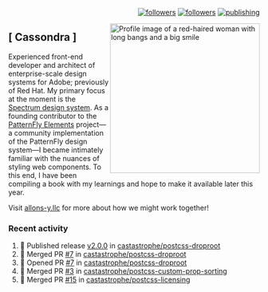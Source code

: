<p align="right"><a rel="me" href="https://front-end.social/@castastrophe">
    <img alt="followers" title="Follow me on Mastodon" src="https://img.shields.io/mastodon/follow/109297102751309835?domain=https%3A%2F%2Ffront-end.social&label=Follow&logo=mastodon&logoColor=white&style=for-the-badge&labelColor=008080&color=006969"/></a>
  <a href="https://codepen.io/castastrophe/">
    <img alt="followers" title="Follow me on CodePen" src="https://img.shields.io/badge/16-1?color=640464&labelColor=7c007c&style=for-the-badge&logo=codepen&label=Follow"/></a>
<a href="https://castastrophe.medium.com/">
    <img alt="publishing" title="View articles on Medium" src="https://img.shields.io/badge/107-1?color=666&labelColor=444&label=subscribe&logo=medium&logoColor=white&style=for-the-badge"/></a>
    </p>
    
<img align="right" src="https://user-images.githubusercontent.com/1840295/209837133-f6b4d7a5-2117-4634-83b8-a635fb49a96a.png" height="300" alt="Profile image of a red-haired woman with long bangs and a big smile">

## [&nbsp;Cassondra&nbsp;]
    
Experienced front-end developer and architect of enterprise-scale design systems for Adobe; previously of Red Hat. My primary focus at the moment is the [Spectrum design system](https://github.com/adobe/spectrum-css). As a founding contributor to the [PatternFly&nbsp;Elements](https://github.com/patternfly/patternfly-elements) project&mdash;a community implementation of the PatternFly design system&mdash;I became intimately familiar with the nuances of styling web components. To this end, I have been compiling a book with my learnings and hope to make it available later this year.

Visit [allons-y.llc](http://allons-y.llc/) for more about how we might work together!

### Recent activity

<!--START_SECTION:activity-->
1. 🚀 Published release [v2.0.0](https://github.com/v2.0.0) in [castastrophe/postcss-droproot](https://github.com/castastrophe/postcss-droproot)
2. 🎉 Merged PR [#7](https://github.com/castastrophe/postcss-droproot/pull/7) in [castastrophe/postcss-droproot](https://github.com/castastrophe/postcss-droproot)
3. 💪 Opened PR [#7](https://github.com/castastrophe/postcss-droproot/pull/7) in [castastrophe/postcss-droproot](https://github.com/castastrophe/postcss-droproot)
4. 🎉 Merged PR [#3](https://github.com/castastrophe/postcss-custom-prop-sorting/pull/3) in [castastrophe/postcss-custom-prop-sorting](https://github.com/castastrophe/postcss-custom-prop-sorting)
5. 🎉 Merged PR [#15](https://github.com/castastrophe/postcss-licensing/pull/15) in [castastrophe/postcss-licensing](https://github.com/castastrophe/postcss-licensing)
<!--END_SECTION:activity-->
